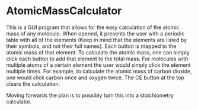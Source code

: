 # AtomicMassCalculator

This is a GUI program that allows for the easy calculation of the atomic mass of any molecule. When opened, it presents the user with a periodic table with all of the elements (Keep in mind that the elements are listed by their symbols, and not their full names). Each button is mapped to the atomic mass of that element. To calculate the atomic mass, one can simply click each button to add that element to the total mass. For molecules with multiple atoms of a certain element the user would simply click the element multiple times. For example, to calculate the atomic mass of carbon dioxide, one would click carbon once and oxygen twice. The CE button at the top clears the calculation.

Moving forwards the plan is to possibly turn this into a stoichiometry calculator.
